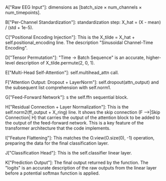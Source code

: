 A["Raw EEG Input"]: dimensions as [batch_size × num_channels × num_timepoints].

B["Per-Channel Standardization"]:   standardization step: X_hat = (X - mean) / (std + 1e-5).

C["Positional Encoding Injection"]: This is the X_tilde = X_hat + self.positional_encoding line. The description "Sinusoidal Channel-Time Encoding".

D["Tensor Permutation"]:  "Time → Batch Sequence" is an accurate, higher-level description of X_tilde.permute(2, 0, 1).

E["Multi-Head Self-Attention"]:  self.multihead_attn call.

F["Attention Output: Dropout + LayerNorm"]:  self.dropout(attn_output) and the subsequent list comprehension with self.norm1.

G["Feed-Forward Network"]: s the self.ffn sequential block.

H["Residual Connection + Layer Normalization"]: This is the self.norm2(ff_output + X_ring) line.  It  shows the skip connection (F -->|Skip Connection| H) that carries the output of the attention block to be added to the output of the feed-forward network. This is a key feature of the transformer architecture that the code implements.

I["Feature Flattening"]: This matches the O.view(O.size(0), -1) operation, preparing the data for the final classification layer.

J["Classification Head"]: This is the self.classifier linear layer.

K["Prediction Output"]: The final output returned by the function. The  "logits" is an accurate description of the raw outputs from the linear layer before a potential softmax function is applied.
